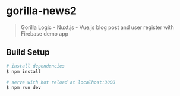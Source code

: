 # gorilla-news2

> Gorilla Logic - Nuxt.js - Vue.js blog post and user register with Firebase demo app

## Build Setup

``` bash
# install dependencies
$ npm install

# serve with hot reload at localhost:3000
$ npm run dev


